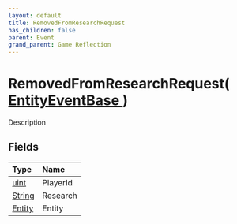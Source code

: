 ```yaml
---
layout: default
title: RemovedFromResearchRequest
has_children: false
parent: Event
grand_parent: Game Reflection
---
```

# RemovedFromResearchRequest( [ EntityEventBase ](/riftbreaker-wiki/docs/game-reflection/events/entity_event_base/) )
Description 

## Fields

| Type | Name |
|:----------|:--------------|
| [uint](/riftbreaker-wiki/docs/game-reflection/components/uint/) | PlayerId |
| [String](/riftbreaker-wiki/docs/game-reflection/components/string/) | Research |
| [Entity](/riftbreaker-wiki/docs/game-reflection/classes/entity/) | Entity |

